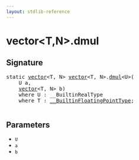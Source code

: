 ```yaml
---
layout: stdlib-reference
---
```


# vector\<T,N\>\.dmul

## Signature 

<pre>
<span class='code_keyword'>static</span> <a href="/stdlib-reference/types/vector/index" class="code_type">vector</a>&lt;T, N&gt; <a href="/stdlib-reference/types/vector/index" class="code_type">vector</a>&lt;T, N&gt;.<a href="/stdlib-reference/types/vector/dmul">dmul</a>&lt;U&gt;(
    U <span class='code_param'>a</span>,
    <a href="/stdlib-reference/types/vector/index" class="code_type">vector</a>&lt;T, N&gt; <span class='code_param'>b</span>)
    <span class='code_keyword'>where</span> U : __BuiltinRealType
    <span class='code_keyword'>where</span> T : <a href="/stdlib-reference/interfaces/BuiltinFloatingPointType/index" class="code_type">__BuiltinFloatingPointType</a>;

</pre>

## Parameters

* `U`
* `a`
* `b`

